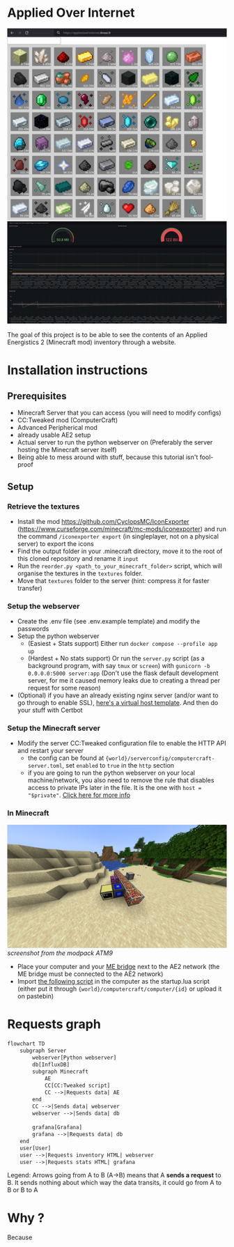 # Applied Over Internet

![](images/website.png)
![](images/stats.png)

The goal of this project is to be able to see the contents of an Applied Energistics 2 (Minecraft mod) inventory through a website.

# Installation instructions

## Prerequisites
- Minecraft Server that you can access (you will need to modify configs)
- CC:Tweaked mod (ComputerCraft)
- Advanced Peripherical mod
- already usable AE2 setup
- Actual server to run the python webserver on (Preferably the server hosting the Minecraft server itself)
- Being able to mess around with stuff, because this tutorial isn't fool-proof

## Setup

### Retrieve the textures
- Install the mod https://github.com/CyclopsMC/IconExporter (https://www.curseforge.com/minecraft/mc-mods/iconexporter) and run the command `/iconexporter export` (in singleplayer, not on a physical server) to export the icons
- Find the output folder in your .minecraft directory, move it to the root of this cloned repository and rename it `input`
- Run the `reorder.py <path_to_your_minecraft_folder>` script, which will organise the textures in the `textures` folder.
- Move that `textures` folder to the server (hint: compress it for faster transfer)

### Setup the webserver
- Create the .env file (see .env.example template) and modify the passwords
- Setup the python webserver
  - (Easiest + Stats support) Either run `docker compose --profile app up`
  - (Hardest + No stats support) Or run the `server.py` script (as a background program, with say `tmux` or `screen`) with `gunicorn -b 0.0.0.0:5000 server:app` (Don't use the flask default development server, for me it caused memory leaks due to creating a thread per request for some reason)
- (Optional) if you have an already existing nginx server (and/or want to go through to enable SSL), [here's a virtual host template](nginx_template.conf). And then do your stuff with Certbot

### Setup the Minecraft server
- Modify the server CC:Tweaked configuration file to enable the HTTP API and restart your server
  - the config can be found at `{world}/serverconfig/computercraft-server.toml`, set `enabled` to `true` in the `http` section
  - if you are going to run the python webserver on your local machine/network, you also need to remove the rule that disables access to private IPs later in the file. It is the one with `host = "$private"`. [Click here for more info](https://tweaked.cc/guide/local_ips.html#cc-1.87.0)

### In Minecraft
![](images/ingame.png)
*screenshot from the modpack ATM9*

- Place your computer and your [ME bridge](https://advancedperipherals.madefor.cc/peripherals/me_bridge/) next to the AE2 network (the ME bridge must be connected to the AE2 network)
- Import [the following script](./send_request.lua) in the computer as the startup.lua script (either put it through `{world}/computercraft/computer/{id}` or upload it on pastebin)

# Requests graph
```mermaid
flowchart TD
    subgraph Server
        webserver[Python webserver]
        db[InfluxDB]
        subgraph Minecraft
            AE
            CC[CC:Tweaked script]
            CC -->|Requests data| AE
        end
        CC -->|Sends data| webserver
        webserver -->|Sends data| db

        grafana[Grafana]
        grafana -->|Requests data| db
    end
    user[User]
    user -->|Requests inventory HTML| webserver
    user -->|Requests stats HTML| grafana 
```
Legend: Arrows going from A to B (A->B) means that A **sends a request** to B. It sends nothing about which way the data transits, it could go from A to B or B to A

# Why ?
Because